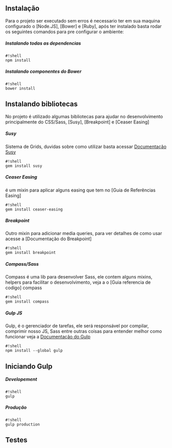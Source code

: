 ## Instalação
Para o projeto ser executado sem erros  é necessario ter em sua maquina configurado o [Node.JS], [Bower] e [Ruby], após ter instalado basta rodar os seguintes comandos para pre configurar o ambiente:
##### Instalando todas as dependencias

```
#!shell
npm install
```
##### Instalando componentes do Bower

```
#!shell
bower install
```

## Instalando bibliotecas
No projeto é utilizado algumas bibliotecas para ajudar no desenvolvimento principalmente do CSS/Sass, [Susy], [Breakpoint] e [Ceaser Easing]

##### Susy  
Sistema de Grids, duvidas sobre como utilizar basta acessar [Documentação Susy]
```
#!shell
gem install susy
```
##### Ceaser Easing
é um mixin para aplicar alguns easing que tem no [Guia de Referências Easing]
```
#!shell
gem install ceaser-easing
```
##### Breakpoint
Outro mixin para adicionar media queries, para ver detalhes de como usar acesse a [Documentação do Breakpoint]
```
#!shell
gem install breakpoint
```
##### Compass/Sass
Compass é uma lib para desenvolver Sass, ele contem alguns mixins, helpers para facilitar o desenvolvimento, veja a o [Guia referencia de codigo] compass
```
#!shell
gem install compass
```

##### Gulp JS
Gulp, é o gerenciador de tarefas, ele será responsável por compilar, comprimir nosso JS, Sass entre outras coisas para entender melhor como funcionar veja a [Documentação do Gulp]
```
#!shell
npm install --global gulp
```
## Iniciando Gulp
##### Developement
```
#!shell
gulp
```

##### Produção
```
#!shell
gulp production
```

## Testes


[Documentação Susy]:[http://susy.readthedocs.org/en/latest/install/]
[Documentação do Gulp]:[https://github.com/gulpjs/gulp/blob/master/docs/getting-started.md]
[Documentação Susy]:[http://susy.readthedocs.org/en/latest/install/]
[Documentação Susy]:[http://susy.readthedocs.org/en/latest/install/]


